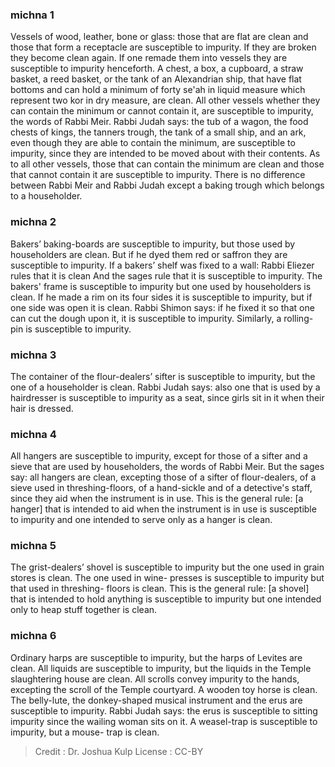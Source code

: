 
### michna 1
Vessels of wood, leather, bone or glass: those that are flat are clean and those that form a receptacle are susceptible to impurity. If they are broken they become clean again. If one remade them into vessels they are susceptible to impurity henceforth. A chest, a box, a cupboard, a straw basket, a reed basket, or the tank of an Alexandrian ship, that have flat bottoms and can hold a minimum of forty se'ah in liquid measure which represent two kor in dry measure, are clean. All other vessels whether they can contain the minimum or cannot contain it, are susceptible to impurity, the words of Rabbi Meir. Rabbi Judah says: the tub of a wagon, the food chests of kings, the tanners trough, the tank of a small ship, and an ark, even though they are able to contain the minimum,  are susceptible to impurity, since they are intended to be moved about with their contents. As to all other vessels, those that can contain the minimum are clean and those that cannot contain it are susceptible to impurity. There is no difference between Rabbi Meir and Rabbi Judah except a baking trough which belongs to a householder.

### michna 2
Bakers’ baking-boards are susceptible to impurity, but those used by householders are clean. But if he dyed them red or saffron they are susceptible to impurity. If a bakers’ shelf was fixed to a wall: Rabbi Eliezer rules that it is clean And the sages rule that it is susceptible to impurity. The bakers' frame is susceptible to impurity but one used by householders is clean. If he made a rim on its four sides it is susceptible to impurity, but if one side was open it is clean. Rabbi Shimon says: if he fixed it so that one can cut the dough upon it, it is susceptible to impurity. Similarly, a rolling-pin is susceptible to impurity.

### michna 3
The container of the flour-dealers’ sifter is susceptible to impurity, but the one of a householder is clean. Rabbi Judah says: also one that is used by a hairdresser is susceptible to impurity as a seat, since girls sit in it when their hair is dressed.

### michna 4
All hangers are susceptible to impurity, except for those of a sifter and a sieve that are used by householders, the words of Rabbi Meir. But the sages say: all hangers are clean, excepting those of a sifter of flour-dealers, of a sieve used in threshing-floors, of a hand-sickle and of a detective's staff, since they aid when the instrument is in use. This is the general rule: [a hanger] that is intended to aid when the instrument is in use is susceptible to impurity and one intended to serve only as a hanger is clean.

### michna 5
The grist-dealers’ shovel is susceptible to impurity but the one used in grain stores is clean. The one used in wine- presses is susceptible to impurity but that used in threshing- floors is clean. This is the general rule: [a shovel] that is intended to hold anything is susceptible to impurity but one intended only to heap stuff together is clean.

### michna 6
Ordinary harps are susceptible to impurity, but the harps of Levites are clean. All liquids are susceptible to impurity, but the liquids in the Temple slaughtering house are clean. All scrolls convey impurity to the hands, excepting the scroll of the Temple courtyard. A wooden toy horse is clean. The belly-lute, the donkey-shaped musical instrument and the erus are susceptible to impurity. Rabbi Judah says: the erus is susceptible to sitting impurity since the wailing woman sits on it. A weasel-trap is susceptible to impurity, but a mouse- trap is clean.

>Credit : Dr. Joshua Kulp
>License : CC-BY